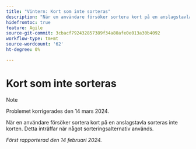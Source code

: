 ```yaml
---
title: "Vintern: Kort som inte sorteras"
description: "När en användare försöker sortera kort på en anslagstavla sorteras inte korten. Detta inträffar när något sorteringsalternativ används."
hidefromtoc: true
feature: Agile
source-git-commit: 3cbacf792432857389f34a80afe0e013a30b4092
workflow-type: tm+mt
source-wordcount: '62'
ht-degree: 0%

---
```



# Kort som inte sorteras

>[!NOTE]
>
>Problemet korrigerades den 14 mars 2024.

När en användare försöker sortera kort på en anslagstavla sorteras inte korten. Detta inträffar när något sorteringsalternativ används.

_Först rapporterad den 14 februari 2024._
